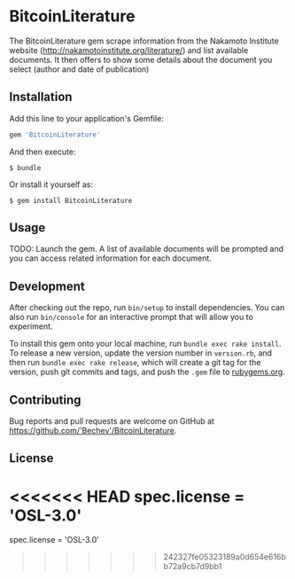 # BitcoinLiterature

The BitcoinLiterature gem scrape information from the Nakamoto Institute website (http://nakamotoinstitute.org/literature/) and list available documents. It then offers to show some details about the document you select (author and date of publication)

## Installation

Add this line to your application's Gemfile:

```ruby
gem 'BitcoinLiterature'
```

And then execute:

    $ bundle

Or install it yourself as:

    $ gem install BitcoinLiterature

## Usage

TODO: Launch the gem. A list of available documents will be prompted and you can access related information for each document.

## Development

After checking out the repo, run `bin/setup` to install dependencies. You can also run `bin/console` for an interactive prompt that will allow you to experiment.

To install this gem onto your local machine, run `bundle exec rake install`. To release a new version, update the version number in `version.rb`, and then run `bundle exec rake release`, which will create a git tag for the version, push git commits and tags, and push the `.gem` file to [rubygems.org](https://rubygems.org).

## Contributing

Bug reports and pull requests are welcome on GitHub at https://github.com/'Bechev'/BitcoinLiterature.


## License
<<<<<<< HEAD
spec.license = 'OSL-3.0'
=======
spec.license = 'OSL-3.0'
>>>>>>> 242327fe05323189a0d654e616bb72a9cb7d9bb1
